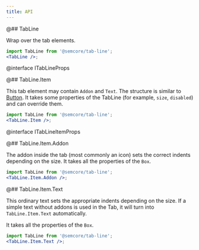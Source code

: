 ```yaml
---
title: API
---
```


@## TabLine

Wrap over the tab elements.

```jsx
import TabLine from '@semcore/tab-line';
<TabLine />;
```

@interface ITabLineProps

@## TabLine.Item

This tab element may contain `Addon` and `Text`. The structure is similar to [Button](/components/button/). It takes some properties of the TabLine (for example, `size`, `disabled`) and can override them.

```jsx
import TabLine from '@semcore/tab-line';
<TabLine.Item />;
```

@interface ITabLineItemProps

@## TabLine.Item.Addon

The addon inside the tab (most commonly an icon) sets the correct indents depending on the size. It takes all the properties of the `Box`.

```jsx
import TabLine from '@semcore/tab-line';
<TabLine.Item.Addon />;
```

@## TabLine.Item.Text

This ordinary text sets the appropriate indents depending on the size. If a simple text without addons is used in the Tab, it will turn into `TabLine.Item.Text` automatically.

It takes all the properties of the `Box`.

```jsx
import TabLine from '@semcore/tab-line';
<TabLine.Item.Text />;
```
